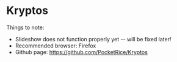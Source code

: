 # Kryptos
Things to note:
- Slideshow does not function properly yet -- will be fixed later!
- Recommended browser: Firefox
- Github page: https://github.com/PocketRice/Kryptos

